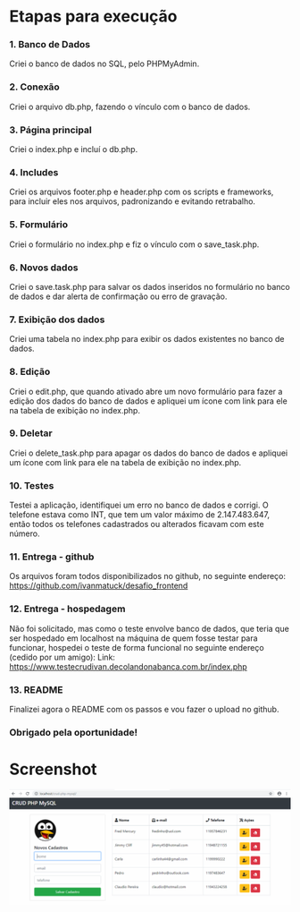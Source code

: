 # Etapas para execução
### 1. Banco de Dados
Criei o banco de dados no SQL, pelo PHPMyAdmin.
### 2. Conexão
Criei o arquivo db.php, fazendo o vínculo com o banco de dados.
### 3. Página principal
Criei o index.php e incluí o db.php.
### 4. Includes
Criei os arquivos footer.php e header.php com os scripts e frameworks, para incluir eles nos arquivos, padronizando e evitando retrabalho.
### 5. Formulário
Criei o formulário no index.php e fiz o vínculo com o save_task.php.
### 6. Novos dados
Criei o save.task.php para salvar os dados inseridos no formulário no banco de dados e dar alerta de confirmação ou erro de gravação.
### 7. Exibição dos dados
Criei uma tabela no index.php para exibir os dados existentes no banco de dados.
### 8. Edição
Criei o edit.php, que quando ativado abre um novo formulário para fazer a edição dos dados do banco de dados e apliquei um ícone com link para ele na tabela de exibição no index.php.
### 9. Deletar
Criei o delete_task.php para apagar os dados do banco de dados e apliquei um ícone com link para ele na tabela de exibição no index.php.
### 10. Testes
Testei a aplicação, identifiquei um erro no banco de dados e corrigi. O telefone estava como INT, que tem um valor máximo de 2.147.483.647, então todos os telefones cadastrados ou alterados ficavam com este número.
### 11. Entrega - github
Os arquivos foram todos disponibilizados no github, no seguinte endereço: https://github.com/ivanmatuck/desafio_frontend
### 12. Entrega - hospedagem
Não foi solicitado, mas como o teste envolve banco de dados, que teria que ser hospedado em localhost na máquina de quem fosse testar para funcionar, hospedei o teste de forma funcional no seguinte endereço (cedido por um amigo): Link: https://www.testecrudivan.decolandonabanca.com.br/index.php
### 13. README
Finalizei agora o README com os passos e vou fazer o upload no github.

### Obrigado pela oportunidade!

# Screenshot
![](docs/screenshot.png)

